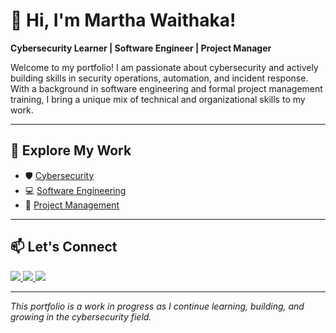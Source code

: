 # 👋 Hi, I'm Martha Waithaka!

**Cybersecurity Learner | Software Engineer | Project Manager**

Welcome to my portfolio! I am passionate about cybersecurity and actively building skills in security operations, automation, and incident response.  
With a background in software engineering and formal project management training, I bring a unique mix of technical and organizational skills to my work.

---

## 🔗 Explore My Work  

- 🛡️ [Cybersecurity](./cybersecurity.md)  
- 💻 [Software Engineering](./software-projects.md)  
- 📝 [Project Management](./project-management.md)

---

## 📫 Let's Connect  

<a href="https://www.linkedin.com/in/martha-waithaka-203b75263/">
  <img src="https://img.shields.io/badge/-LinkedIn-0072b1?&style=for-the-badge&logo=linkedin&logoColor=white" />
</a>
<a href="https://github.com/mwaithakake">
  <img src="https://img.shields.io/badge/-GitHub-181717?&style=for-the-badge&logo=github&logoColor=white" />
</a>
<a href="mailto:marthanyangatiwaithaka@gmail.com">
  <img src="https://img.shields.io/badge/-Email-D14836?&style=for-the-badge&logo=gmail&logoColor=white" />
</a>

---

_This portfolio is a work in progress as I continue learning, building, and growing in the cybersecurity field._
